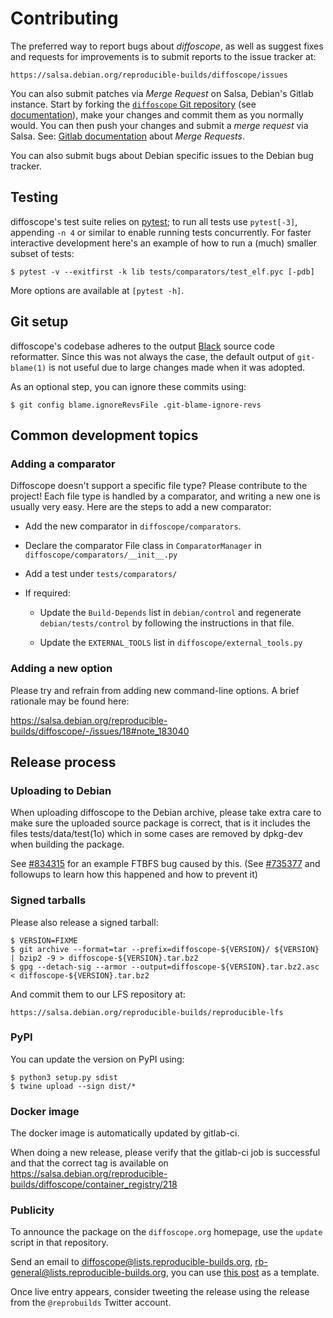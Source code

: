 # Contributing

The preferred way to report bugs about *diffoscope*, as well as suggest
fixes and requests for improvements is to submit reports to the issue
tracker at:

    https://salsa.debian.org/reproducible-builds/diffoscope/issues

You can also submit patches via *Merge Request* on Salsa, Debian's
Gitlab instance. Start by forking the
[`diffoscope` Git repository](https://salsa.debian.org/reproducible-builds/diffoscope)
(see [documentation](https://salsa.debian.org/help/gitlab-basics/fork-project.md)),
make your changes and commit them as you normally would. You can then push your
changes and submit a *merge request* via Salsa. See:
[Gitlab documentation](https://salsa.debian.org/help/gitlab-basics/add-merge-request.md)
about *Merge Requests*.

You can also submit bugs about Debian specific issues to the Debian bug
tracker.

## Testing

diffoscope's test suite relies on [pytest](https://docs.pytest.org/);
to run all tests use `pytest[-3]`, appending `-n 4` or similar to enable
running tests concurrently. For faster interactive development here's
an example of how to run a (much) smaller subset of tests:

    $ pytest -v --exitfirst -k lib tests/comparators/test_elf.pyc [-pdb]

More options are available at `[pytest -h]`.

## Git setup

diffoscope's codebase adheres to the output
[Black](https://black.readthedocs.io/) source code reformatter. Since this was
not always the case, the default output of `git-blame(1)` is not useful due to
large changes made when it was adopted.

As an optional step, you can ignore these commits using:

    $ git config blame.ignoreRevsFile .git-blame-ignore-revs

## Common development topics

### Adding a comparator

Diffoscope doesn't support a specific file type? Please contribute to
the project! Each file type is handled by a comparator, and writing a
new one is usually very easy. Here are the steps to add a new
comparator:

* Add the new comparator in `diffoscope/comparators`.

* Declare the comparator File class in `ComparatorManager` in
  `diffoscope/comparators/__init__.py`

* Add a test under `tests/comparators/`

* If required:

  - Update the `Build-Depends` list in `debian/control` and regenerate
    `debian/tests/control` by following the instructions in that file.

  - Update the `EXTERNAL_TOOLS` list in
   `diffoscope/external_tools.py`

### Adding a new option

Please try and refrain from adding new command-line options. A brief rationale
may be found here:

  https://salsa.debian.org/reproducible-builds/diffoscope/-/issues/18#note_183040


## Release process

### Uploading to Debian

When uploading diffoscope to the Debian archive, please take extra care
to make sure the uploaded source package is correct, that is it includes
the files tests/data/test(1o) which in some cases are removed by
dpkg-dev when building the package.

See [#834315](https://bugs.debian.org/834315) for an example FTBFS bug
caused by this. (See [#735377](https://bugs.debian.org/735377#44)
and followups to learn how this happened and how to prevent it)

### Signed tarballs

Please also release a signed tarball:

    $ VERSION=FIXME
    $ git archive --format=tar --prefix=diffoscope-${VERSION}/ ${VERSION} | bzip2 -9 > diffoscope-${VERSION}.tar.bz2
    $ gpg --detach-sig --armor --output=diffoscope-${VERSION}.tar.bz2.asc < diffoscope-${VERSION}.tar.bz2

And commit them to our LFS repository at:

    https://salsa.debian.org/reproducible-builds/reproducible-lfs

### PyPI

You can update the version on PyPI using:

    $ python3 setup.py sdist
    $ twine upload --sign dist/*

### Docker image

The docker image is automatically updated by gitlab-ci.

When doing a new release, please verify that the gitlab-ci job is successful
and that the correct tag is available on
https://salsa.debian.org/reproducible-builds/diffoscope/container_registry/218

### Publicity

To announce the package on the `diffoscope.org` homepage, use the `update`
script in that repository.

Send an email to diffoscope@lists.reproducible-builds.org, rb-general@lists.reproducible-builds.org,
you can use [this post](https://lists.reproducible-builds.org/pipermail/diffoscope/2023-March/002737.html)
as a template.

Once live entry appears, consider tweeting the release using the release from
the `@reprobuilds` Twitter account.

